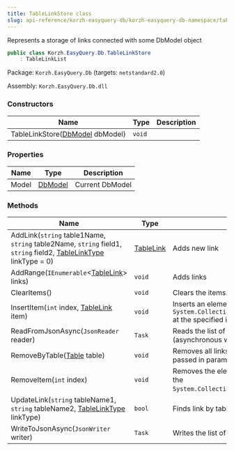 ```yaml
---
title: TableLinkStore class
slug: api-reference/korzh-easyquery-db/korzh-easyquery-db-namespace/tablelinkstore-class
---
```



Represents a storage of links connected with some DbModel object
```csharp
public class Korzh.EasyQuery.Db.TableLinkStore
    : TableLinkList

```
Package: `Korzh.EasyQuery.Db` (targets: `netstandard2.0`)

Assembly: `Korzh.EasyQuery.Db.dll`

### Constructors

| Name | Type | Description | 
| --- | --- | --- | 
| TableLinkStore([DbModel](/api-reference/korzh-easyquery-db/korzh-easyquery-db-namespace/dbmodel-class) dbModel) | `void` |  | 


### Properties

| Name | Type | Description | 
| --- | --- | --- | 
| Model | [DbModel](/api-reference/korzh-easyquery-db/korzh-easyquery-db-namespace/dbmodel-class) | Current DbModel | 


### Methods

| Name | Type | Description | 
| --- | --- | --- | 
| AddLink(`string` table1Name, `string` table2Name, `string` field1, `string` field2, [TableLinkType](/api-reference/korzh-easyquery-db/korzh-easyquery-db-namespace/tablelinktype-enum) linkType = 0) | [TableLink](/api-reference/korzh-easyquery-db/korzh-easyquery-db-namespace/tablelink-class) | Adds new link | 
| AddRange(`IEnumerable`&lt;[TableLink](/api-reference/korzh-easyquery-db/korzh-easyquery-db-namespace/tablelink-class)&gt; links) | `void` | Adds links | 
| ClearItems() | `void` | Clears the items. | 
| InsertItem(`int` index, [TableLink](/api-reference/korzh-easyquery-db/korzh-easyquery-db-namespace/tablelink-class) item) | `void` | Inserts an element into the `System.Collections.ObjectModel.Collection'1` at the specified index. | 
| ReadFromJsonAsync(`JsonReader` reader) | `Task` | Reads the list of links from JSON (asynchronous way). | 
| RemoveByTable([Table](/api-reference/korzh-easyquery-db/korzh-easyquery-db-namespace/table-class) table) | `void` | Removes all links which contain the table passed in parameter | 
| RemoveItem(`int` index) | `void` | Removes the element at the specified index of the `System.Collections.ObjectModel.Collection'1`. | 
| UpdateLink(`string` tableName1, `string` tableName2, [TableLinkType](/api-reference/korzh-easyquery-db/korzh-easyquery-db-namespace/tablelinktype-enum) linkType) | `bool` | Finds link by table aliases and updates its type | 
| WriteToJsonAsync(`JsonWriter` writer) | `Task` | Writes the list of linksto JSON. |